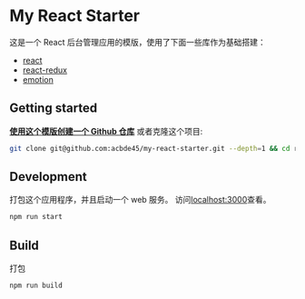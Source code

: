# My React Starter

这是一个 React 后台管理应用的模版，使用了下面一些库作为基础搭建：

- [react](https://facebook.github.io/react/)
- [react-redux](https://react-redux.js.org/)
- [emotion](https://emotion.sh/docs/styled)

## Getting started

**[使用这个模版创建一个 Github 仓库](https://github.com/wbkd/react-starter/generate)** 或者克隆这个项目:

```sh
git clone git@github.com:acbde45/my-react-starter.git --depth=1 && cd react-starter
```

## Development

打包这个应用程序，并且启动一个 web 服务。
访问[localhost:3000](http://localhost:3000/)查看。

```sh
npm run start
```

## Build

打包

```sh
npm run build
```
